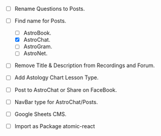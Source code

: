 - [ ] Rename Questions to Posts.
- [ ] Find name for Posts.
    - [ ] AstroBook.
    - [X] AstroChat.
    - [ ] AstroGram.
    - [ ] AstroNet.
- [ ] Remove Title & Description from Recordings and Forum.
- [ ] Add Astology Chart Lesson Type.
- [ ] Post to AstroChat or Share on FaceBook. 
- [ ] NavBar type for AstroChat/Posts.

- [ ] Google Sheets CMS.
- [ ] Import as Package atomic-react
